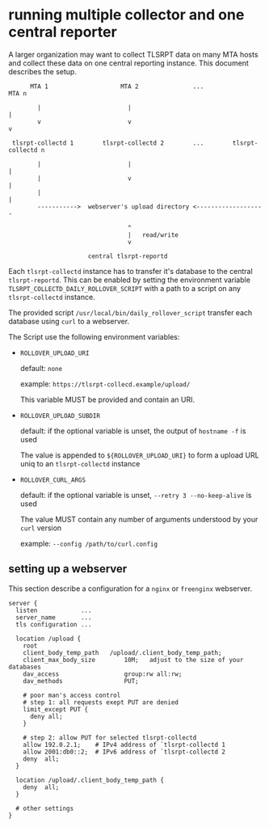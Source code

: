 # running multiple collector and one central reporter

A larger organization may want to collect TLSRPT data on many MTA hosts and
collect these data on one central reporting instance. This document describes
the setup.

```text
      MTA 1                    MTA 2               ...              MTA n

        |                        |                                    |
        v                        v                                    v

 tlsrpt-collectd 1        tlsrpt-collectd 2        ...        tlsrpt-collectd n  

        |                        |                                    |
        |                        v                                    |
        |                                                             |
        ----------->  webserver's upload directory <-------------------

                                 ^
                                 |   read/write
                                 v

                      central tlsrpt-reportd
```

Each `tlsrpt-collectd` instance has to transfer it's database to the central
`tlsrpt-reportd`.
This can be enabled by setting the environment variable
`TLSRPT_COLLECTD_DAILY_ROLLOVER_SCRIPT` with a path to a script on any
`tlsrpt-collectd` instance.

The provided script `/usr/local/bin/daily_rollover_script` transfer each
database using `curl` to a webserver.

The Script use the following environment variables:

* `ROLLOVER_UPLOAD_URI`

  default: `none`

  example: `https://tlsrpt-collecd.example/upload/`

  This variable MUST be provided and contain an URI.

* `ROLLOVER_UPLOAD_SUBDIR`

  default: if the optional variable is unset, the output of `hostname -f` is
           used

  The value is appended to `${ROLLOVER_UPLOAD_URI}` to form a upload URL uniq
  to an `tlsrpt-collectd` instance

* `ROLLOVER_CURL_ARGS`

  default: if the optional variable is unset, `--retry 3 --no-keep-alive` is
           used

  The value MUST contain any number of arguments understood by your `curl`
  version

  example: `--config /path/to/curl.config`

## setting up a webserver

This section describe a configuration for a `nginx` or `freenginx` webserver.

```text
server {
  listen            ...
  server_name       ...
  tls configuration ...

  location /upload {
    root
    client_body_temp_path	/upload/.client_body_temp_path;
    client_max_body_size        10M;   adjust to the size of your databases
    dav_access                  group:rw all:rw;
    dav_methods                 PUT;

    # poor man's access control
    # step 1: all requests exept PUT are denied
    limit_except PUT {
      deny all;
    }

    # step 2: allow PUT for selected tlsrpt-collectd
    allow 192.0.2.1;    # IPv4 address of `tlsrpt-collectd 1
    allow 2001:db0::2;  # IPv6 address of `tlsrpt-collectd 2
    deny  all;
  }

  location /upload/.client_body_temp_path {
    deny  all;
  }

  # other settings
}
```
